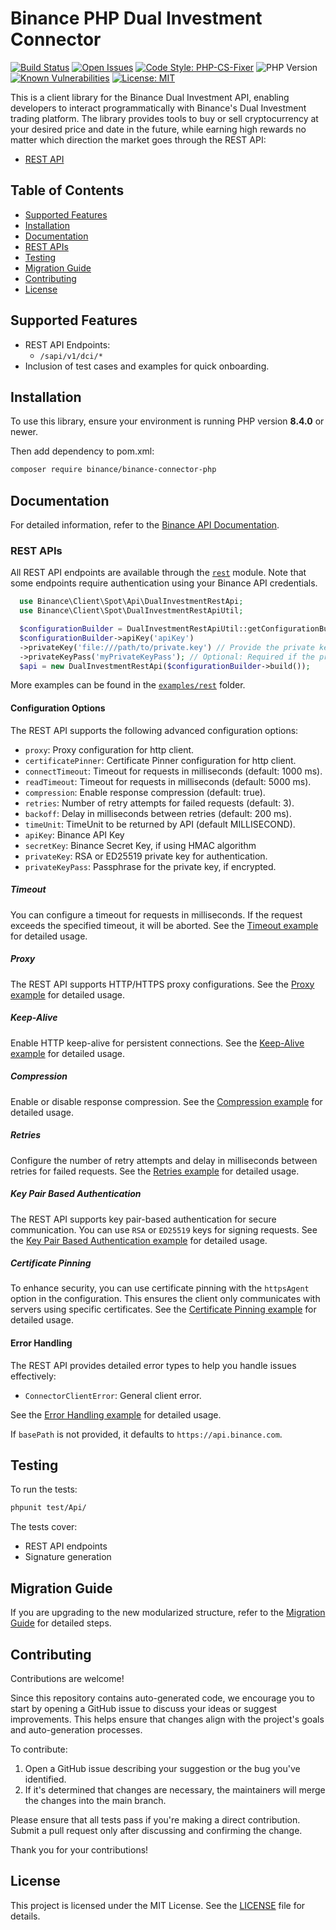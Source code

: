 # Binance PHP Dual Investment Connector

[![Build Status](https://img.shields.io/github/actions/workflow/status/binance/binance-connector-php/php.yml)](https://github.com/binance/binance-connector-php/actions)
[![Open Issues](https://img.shields.io/github/issues/binance/binance-connector-php)](https://github.com/binance/binance-connector-php/issues)
[![Code Style: PHP-CS-Fixer](https://img.shields.io/badge/code%20style-PHP--CS--Fixer-ff69b4)](https://github.com/PHP-CS-Fixer/PHP-CS-Fixer)
![PHP Version](https://img.shields.io/badge/PHP-%3E=8.4.0-brightgreen)
[![Known Vulnerabilities](https://snyk.io/test/github/binance/binance-connector-php/badge.svg)](https://snyk.io/test/github/binance/binance-connector-php)
[![License: MIT](https://img.shields.io/badge/License-MIT-yellow.svg)](https://opensource.org/licenses/MIT)

This is a client library for the Binance Dual Investment API, enabling developers to interact programmatically with Binance's Dual Investment trading platform. The library provides tools to buy or sell cryptocurrency at your desired price and date in the future, while earning high rewards no matter which direction the market goes through the REST API:

- [REST API](./lib/Api/)

## Table of Contents

- [Supported Features](#supported-features)
- [Installation](#installation)
- [Documentation](#documentation)
- [REST APIs](#rest-apis)
- [Testing](#testing)
- [Migration Guide](#migration-guide)
- [Contributing](#contributing)
- [License](#license)

## Supported Features

- REST API Endpoints:
    - `/sapi/v1/dci/*`
- Inclusion of test cases and examples for quick onboarding.

## Installation

To use this library, ensure your environment is running PHP version **8.4.0** or newer.

Then add dependency to pom.xml:

```bash
composer require binance/binance-connector-php
```

## Documentation

For detailed information, refer to the [Binance API Documentation](https://developers.binance.com/docs/algo).

### REST APIs

All REST API endpoints are available through the [`rest`](./lib/Api/) module. Note that some endpoints require authentication using your Binance API credentials.

```php
  use Binance\Client\Spot\Api\DualInvestmentRestApi;
  use Binance\Client\Spot\DualInvestmentRestApiUtil;

  $configurationBuilder = DualInvestmentRestApiUtil::getConfigurationBuilder();
  $configurationBuilder->apiKey('apiKey')
  ->privateKey('file:///path/to/private.key') // Provide the private key directly as a string or specify the path to a private key file (e.g., '/path/to/private_key.pem')
  ->privateKeyPass('myPrivateKeyPass'); // Optional: Required if the private key is encrypted
  $api = new DualInvestmentRestApi($configurationBuilder->build());
```

More examples can be found in the [`examples/rest`](./../../examples/dual-investment) folder.

#### Configuration Options

The REST API supports the following advanced configuration options:

- `proxy`: Proxy configuration for http client.
- `certificatePinner`: Certificate Pinner configuration for http client.
- `connectTimeout`: Timeout for requests in milliseconds (default: 1000 ms).
- `readTimeout`: Timeout for requests in milliseconds (default: 5000 ms).
- `compression`: Enable response compression (default: true).
- `retries`: Number of retry attempts for failed requests (default: 3).
- `backoff`: Delay in milliseconds between retries (default: 200 ms).
- `timeUnit`: TimeUnit to be returned by API (default MILLISECOND).
- `apiKey`: Binance API Key
- `secretKey`: Binance Secret Key, if using HMAC algorithm 
- `privateKey`: RSA or ED25519 private key for authentication.
- `privateKeyPass`: Passphrase for the private key, if encrypted.

##### Timeout

You can configure a timeout for requests in milliseconds. If the request exceeds the specified timeout, it will be aborted. See the [Timeout example](./docs/rest-api/timeout.md) for detailed usage.

##### Proxy

The REST API supports HTTP/HTTPS proxy configurations. See the [Proxy example](./docs/rest-api/proxy.md) for detailed usage.

##### Keep-Alive

Enable HTTP keep-alive for persistent connections. See the [Keep-Alive example](./docs/rest-api/keepAlive.md) for detailed usage.

##### Compression

Enable or disable response compression. See the [Compression example](./docs/rest-api/compression.md) for detailed usage.

##### Retries

Configure the number of retry attempts and delay in milliseconds between retries for failed requests. See the [Retries example](./docs/rest-api/retries.md) for detailed usage.

##### Key Pair Based Authentication

The REST API supports key pair-based authentication for secure communication. You can use `RSA` or `ED25519` keys for signing requests. See the [Key Pair Based Authentication example](./docs/rest-api/key-pair-authentication.md) for detailed usage.

##### Certificate Pinning

To enhance security, you can use certificate pinning with the `httpsAgent` option in the configuration. This ensures the client only communicates with servers using specific certificates. See the [Certificate Pinning example](./docs/rest-api/certificate-pinning.md) for detailed usage.

#### Error Handling

The REST API provides detailed error types to help you handle issues effectively:

- `ConnectorClientError`: General client error.

See the [Error Handling example](./docs/rest-api/error-handling.md) for detailed usage.

If `basePath` is not provided, it defaults to `https://api.binance.com`.

## Testing

To run the tests:

```bash
phpunit test/Api/
```

The tests cover:

- REST API endpoints
- Signature generation

## Migration Guide

If you are upgrading to the new modularized structure, refer to the [Migration Guide](./docs/rest-api/migration-guide.md) for detailed steps.

## Contributing

Contributions are welcome!

Since this repository contains auto-generated code, we encourage you to start by opening a GitHub issue to discuss your ideas or suggest improvements. This helps ensure that changes align with the project's goals and auto-generation processes.

To contribute:

1. Open a GitHub issue describing your suggestion or the bug you've identified.
2. If it's determined that changes are necessary, the maintainers will merge the changes into the main branch.

Please ensure that all tests pass if you're making a direct contribution. Submit a pull request only after discussing and confirming the change.

Thank you for your contributions!

## License

This project is licensed under the MIT License. See the [LICENSE](../../LICENSE) file for details.